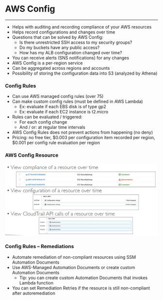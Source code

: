 # AWS Config

---
* Helps with auditing and recording compliance of your AWS resources
* Helps record configurations and changes over time
* Questions that can be solved by AWS Config:
  * Is there unrestricted SSH access to my security groups?
  * Do my buckets have any public access?
  * How has my ALB configuration changed over time?
* You can receive alerts (SNS notifications) for any changes
* AWS Config is a per-region service
* Can be aggregated across regions and accounts
* Possibility of storing the configuration data into S3 (analyzed by Athena)
### Config Rules
* Can use AWS managed config rules (over 75)
* Can make custom config rules (must be defined in AWS Lambda)
  * Ex: evaluate if each EBS disk is of type gp2
  * Ex: evaluate if each EC2 instance is t2.micro
* Rules can be evaluated / triggered:
  * For each config change
  * And / or: at regular time intervals
* AWS Config Rules does not prevent actions from happening (no deny)
* Pricing: no free tier, $0.003 per configuration item recorded per region, $0.001 per config rule evaluation per region
### AWS Config Resource
![AWS Config Resource](../Image/AWS_Config_Resource.png)
### Config Rules – Remediations

* Automate remediation of non-compliant resources using SSM Automation Documents
* Use AWS-Managed Automation Documents or create custom Automation Documents
  * Tip: you can create custom Automation Documents that invokes Lambda function
* You can set Remediation Retries if the resource is still non-compliant after autoremediation